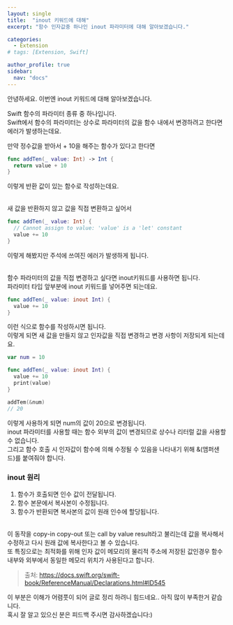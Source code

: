 ```yaml
---
layout: single
title:  "inout 키워드에 대해"
excerpt: "함수 인자값중 하나인 inout 파라미터에 대해 알아보겠습니다."

categories:
  - Extension
# tags: [Extension, Swift]

author_profile: true
sidebar:
  nav: "docs"
---
```

안녕하세요. 이번엔 inout 키워드에 대해 알아보겠습니다.

Swift 함수의 파라미터 종류 중 하나입니다.  
Swift에서 함수의 파라미터는 상수로 파라미터의 값을 함수 내에서 변경하려고 한다면 에러가 발생하는데요.

만약 정수값을 받아서 + 10을 해주는 함수가 있다고 한다면
```swift
func addTen(_ value: Int) -> Int {
  return value + 10
}
```
이렇게 반환 값이 있는 함수로 작성하는데요.<br><br>

새 값을 반환하지 않고 값을 직접 변환하고 싶어서 
```swift
func addTen(_ value: Int) {
  // Cannot assign to value: 'value' is a 'let' constant
  value += 10
}
```
이렇게 해봤지만 주석에 쓰여진 에러가 발생하게 됩니다.<br><br>

함수 파라미터의 값을 직접 변경하고 싶다면 inout키워드를 사용하면 됩니다.  
파라미터 타입 앞부분에 inout 키워드를 넣어주면 되는데요.
```swift
func addTen(_ value: inout Int) {
  value += 10
}
```
이런 식으로 함수를 작성하시면 됩니다.  
이렇게 되면 새 값을 만들지 않고 인자값을 직접 변경하고 변경 사항이 저장되게 되는데요.
```swift
var num = 10

func addTen(_ value: inout Int) {
  value += 10
  print(value)
}

addTem(&num)
// 20
```


이렇게 사용하게 되면 num의 값이 20으로 변경됩니다.  
inout 파라미터를 사용할 때는 함수 외부의 값이 변경되므로 상수나 리터럴 값을 사용할 수 없습니다.  
그리고 함수 호출 시 인자값이 함수에 의해 수정될 수 있음을 나타내기 위해 &(앰퍼샌드)를 붙여줘야 합니다.

### inout 원리
1. 함수가 호출되면 인수 값이 전달됩니다.
2. 함수 본문에서 복사본이 수정됩니다.
3. 함수가 반환되면 복사본의 값이 원래 인수에 할당됩니다.
<br><br>

이 동작을 copy-in copy-out 또는 call by value result라고 불리는데
값을 복사해서 수정하고 다시 원래 값에 복사한다고 볼 수 있습니다.  
또 특징으로는 최적화를 위해 인자 값이 메모리의 물리적 주소에 저장된 값인경우 함수 내부와 외부에서 동일한 메모리 위치가 사용된다고 합니다.
> 출처: https://docs.swift.org/swift-book/ReferenceManual/Declarations.html#ID545

이 부분은 이해가 어렴풋이 되어 글로 정리 하려니 힘드네요.. 아직 많이 부족한거 같습니다.  
혹시 잘 알고 있으신 분은 피드백 주시면 감사하겠습니다:)
